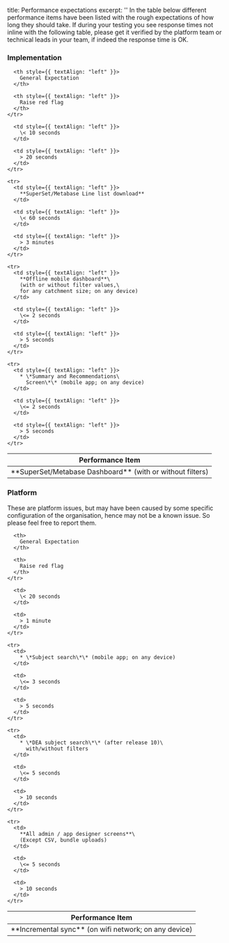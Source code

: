 title: Performance expectations
excerpt: ''
In the table below different performance items have been listed with the rough expectations of how long they should take. If during your testing you see response times not inline with the following table, please get it verified by the platform team or technical leads in your team, if indeed the response time is OK.

### Implementation

<Table align={["left","left","left"]}>
  <thead>
    <tr>
      <th style={{ textAlign: "left" }}>
        Performance Item
      </th>

      <th style={{ textAlign: "left" }}>
        General Expectation
      </th>

      <th style={{ textAlign: "left" }}>
        Raise red flag
      </th>
    </tr>
  </thead>

  <tbody>
    <tr>
      <td style={{ textAlign: "left" }}>
        **SuperSet/Metabase Dashboard**
        (with or without filters)
      </td>

      <td style={{ textAlign: "left" }}>
        \< 10 seconds
      </td>

      <td style={{ textAlign: "left" }}>
        > 20 seconds
      </td>
    </tr>

    <tr>
      <td style={{ textAlign: "left" }}>
        **SuperSet/Metabase Line list download**
      </td>

      <td style={{ textAlign: "left" }}>
        \< 60 seconds
      </td>

      <td style={{ textAlign: "left" }}>
        > 3 minutes
      </td>
    </tr>

    <tr>
      <td style={{ textAlign: "left" }}>
        **Offline mobile dashboard**\
        (with or without filter values,\
        for any catchment size; on any device)
      </td>

      <td style={{ textAlign: "left" }}>
        \<= 2 seconds
      </td>

      <td style={{ textAlign: "left" }}>
        > 5 seconds
      </td>
    </tr>

    <tr>
      <td style={{ textAlign: "left" }}>
        * \*Summary and Recommendations\
          Screen\*\* (mobile app; on any device)
      </td>

      <td style={{ textAlign: "left" }}>
        \<= 2 seconds
      </td>

      <td style={{ textAlign: "left" }}>
        > 5 seconds
      </td>
    </tr>
  </tbody>
</Table>

### Platform

These are platform issues, but may have been caused by some specific configuration of the organisation, hence may not be a known issue. So please feel free to report them.

<Table align={["left","left","left"]}>
  <thead>
    <tr>
      <th>
        Performance Item
      </th>

      <th>
        General Expectation
      </th>

      <th>
        Raise red flag
      </th>
    </tr>
  </thead>

  <tbody>
    <tr>
      <td>
        **Incremental sync**
        (on wifi network; on any device)
      </td>

      <td>
        \< 20 seconds
      </td>

      <td>
        > 1 minute
      </td>
    </tr>

    <tr>
      <td>
        * \*Subject search\*\* (mobile app; on any device)
      </td>

      <td>
        \<= 3 seconds
      </td>

      <td>
        > 5 seconds
      </td>
    </tr>

    <tr>
      <td>
        * \*DEA subject search\*\* (after release 10)\
          with/without filters
      </td>

      <td>
        \<= 5 seconds
      </td>

      <td>
        > 10 seconds
      </td>
    </tr>

    <tr>
      <td>
        **All admin / app designer screens**\
        (Except CSV, bundle uploads)
      </td>

      <td>
        \<= 5 seconds
      </td>

      <td>
        > 10 seconds
      </td>
    </tr>
  </tbody>
</Table>
